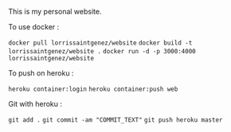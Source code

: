 This is my personal website.

To use docker :

```docker pull lorrissaintgenez/website```
```docker build -t lorrissaintgenez/website .```
```docker run -d -p 3000:4000 lorrissaintgenez/website```

To push on heroku :

```heroku container:login```
```heroku container:push web```

Git with heroku :

```git add .```
```git commit -am "COMMIT_TEXT"```
```git push heroku master```

